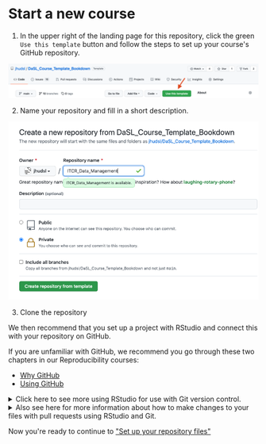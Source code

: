 # Start a new course

1. In the upper right of the landing page for this repository, click the green `Use this template` button and follow the steps to set up your course's GitHub repository.

![Where is the `Use this template` button?](https://raw.githubusercontent.com/jhudsl/DaSL_Course_Template_Bookdown/main/resources/screenshots/template_button.png)

2. Name your repository and fill in a short description.

![Creating new course repository](https://raw.githubusercontent.com/jhudsl/DaSL_Course_Template_Bookdown/main/resources/screenshots/creating_new_course_repo.png)


3. Clone the repository

We then recommend that you set up a project with RStudio and connect this with your repository on GitHub.

If you are unfamiliar with GitHub, we recommend you go through these two chapters in our Reproducibility courses:
- [Why GitHub](https://jhudatascience.org/Reproducibility_in_Cancer_Informatics/making-your-project-open-source-with-github.html)
- [Using GitHub](https://jhudatascience.org/Adv_Reproducibility_in_Cancer_Informatics/using-version-control-with-github.html)

<details> <summary> Click here to see more using RStudio for use with Git version control. </summary>

First, to create a new project in RStudio, select File > New Project.
![Make a new project](https://raw.githubusercontent.com/jhudsl/DaSL_Course_Template_Bookdown/main/resources/screenshots/new_project.png)

Select a directory for your course to live. We suggest a new directory.

![Select a directory for your new project](https://raw.githubusercontent.com/jhudsl/DaSL_Course_Template_Bookdown/main/resources/screenshots/select_directory.png)

Select `New Project` for project type.

![Select project type](https://raw.githubusercontent.com/jhudsl/DaSL_Course_Template_Bookdown/main/resources/screenshots/project_type.png)

If creating a new directory for your project, name the new directory and decide where it should be.

![New Project Directory](https://raw.githubusercontent.com/jhudsl/DaSL_Course_Template_Bookdown/main/resources/screenshots/project_directory.png)


Go back to your new GitHub repository for the course you are creating and click on the green button on the right corner of the landing page to clone the repository.

This will pop up a window that looks like this:

![Clone the GitHub repo to work on the files on your local machine](https://raw.githubusercontent.com/jhudsl/DaSL_Course_Template_Bookdown/main/resources/screenshots/clone.png)

Click the button that looks like a clip board to copy the location of your repository on GitHub.

In the terminal pane of RStudio, make sure you are in the newly created directory for your project.

Then type: `git init` and press enter.

Then type:`git clone` and paste the location of the repository that you just copied from GitHub and press enter.

Finally type: `git pull origin main` and you should see the files on GitHub populate your directory.

This will give you a message like this:

![cloning messages](https://raw.githubusercontent.com/jhudsl/DaSL_Course_Template_Bookdown/main/resources/screenshots/messages.png)

Next make a new git branch in the terminal in RStudio by typing the following and replacing `branch_name` with something that makes sense for you like `update_about`: `git checkout -b branch_name`

Now you are ready to start making changes to files for the next section!

</details>


<details> <summary>Also see here for more information about how to make changes to your files with pull requests using RStudio and Git.</summary>

To make changes to files, you can open them in Rstudio by clicking on the file name from the file pane (lower right corner).

![Open File in RStudio](https://raw.githubusercontent.com/jhudsl/DaSL_Course_Template_Bookdown/main/resources/screenshots/file_pane.png)

After editing a file, make sure you save it.

Then in the terminal you can use Git for version control. Again, if you are new to Git please see this [tutorial](https://happygitwithr.com/).

However, as a brief introduction:

After making changes to the `about.Rmd` file. For example, say you add a new line.

You can type: `git add` and the file name to stage it for committing to GitHub. For example `git add about.Rmd`.

Then type a message about what changes you are committing to the copy on GitHub:

For example:

`git commit -m "updating the about file."`

Then type `git push`.

You will get a message about your branch the first time - you can type what git suggests and press enter. Then on GitHub you should see that new Pull Request is possible.

Click on the green button that says `Compare & pull request`.

![New pull request possible](https://raw.githubusercontent.com/jhudsl/DaSL_Course_Template_Bookdown/main/resources/screenshots/pull_request.png)

Then fill out the prompt with the information about your pull request. Don't worry if some of the later sections are unclear, we will get to more of that in a bit.

![Submitting pull request](https://raw.githubusercontent.com/jhudsl/DaSL_Course_Template_Bookdown/main/resources/screenshots/pull_request_2.png)

When you are done click the `Create pull request` button!

The first time you shouldn't have any conflicts with the main branch, thus you should see something like this:

![Pull request output](https://raw.githubusercontent.com/jhudsl/DaSL_Course_Template_Bookdown/main/resources/screenshots/pull_request_3.png)

If everything looks good, you can press the `Merge pull request` button.
</details>

Now you're ready to continue to ["Set up your repository files"](https://github.com/jhudsl/DaSL_Course_Template_Bookdown/wiki/Setting-up-your-repository-files)
